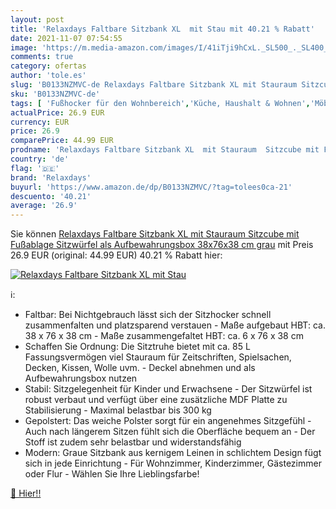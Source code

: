 ```yaml
---
layout: post
title: 'Relaxdays Faltbare Sitzbank XL  mit Stau mit 40.21 % Rabatt'
date: 2021-11-07 07:54:55
image: 'https://m.media-amazon.com/images/I/41iTji9hCxL._SL500_._SL400_.jpg'
comments: true
category: ofertas
author: 'tole.es'
slug: 'B0133NZMVC-de Relaxdays Faltbare Sitzbank XL mit Stauraum Sitzcube mit...'
sku: 'B0133NZMVC-de'
tags: [ 'Fußhocker für den Wohnbereich','Küche, Haushalt & Wohnen','Möbel','Wohnzimmermöbel','relaxdays', ]
actualPrice: 26.9 EUR
currency: EUR
price: 26.9
comparePrice: 44.99 EUR
prodname: 'Relaxdays Faltbare Sitzbank XL  mit Stauraum  Sitzcube mit Fußablage  Sitzwürfel als Aufbewahrungsbox  38x76x38 cm  grau'
country: 'de'
flag: '🇩🇪'
brand: 'Relaxdays'
buyurl: 'https://www.amazon.de/dp/B0133NZMVC/?tag=tolees0ca-21'
descuento: '40.21'
average: '26.9'
---
```


Sie können [Relaxdays Faltbare Sitzbank XL  mit Stauraum  Sitzcube mit Fußablage  Sitzwürfel als Aufbewahrungsbox  38x76x38 cm  grau](https://www.amazon.de/dp/B0133NZMVC/?tag=tolees0ca-21) mit Preis 26.9 EUR (original: 44.99 EUR) 40.21 % Rabatt hier:

[![Relaxdays Faltbare Sitzbank XL  mit Stau](https://m.media-amazon.com/images/I/41iTji9hCxL._SL500_._SL400_.jpg)](https://www.amazon.de/dp/B0133NZMVC/?tag=tolees0ca-21)

ℹ️:

- Faltbar: Bei Nichtgebrauch lässt sich der Sitzhocker schnell zusammenfalten und platzsparend verstauen - Maße aufgebaut HBT: ca. 38 x 76 x 38 cm - Maße zusammengefaltet HBT: ca. 6 x 76 x 38 cm
- Schaffen Sie Ordnung: Die Sitztruhe bietet mit ca. 85 L Fassungsvermögen viel Stauraum für Zeitschriften, Spielsachen, Decken, Kissen, Wolle uvm. - Deckel abnehmen und als Aufbewahrungsbox nutzen
- Stabil: Sitzgelegenheit für Kinder und Erwachsene - Der Sitzwürfel ist robust verbaut und verfügt über eine zusätzliche MDF Platte zu Stabilisierung - Maximal belastbar bis 300 kg
- Gepolstert: Das weiche Polster sorgt für ein angenehmes Sitzgefühl - Auch nach längerem Sitzen fühlt sich die Oberfläche bequem an - Der Stoff ist zudem sehr belastbar und widerstandsfähig
- Modern: Graue Sitzbank aus kernigem Leinen in schlichtem Design fügt sich in jede Einrichtung - Für Wohnzimmer, Kinderzimmer, Gästezimmer oder Flur - Wählen Sie Ihre Lieblingsfarbe!

[🛒 Hier!!](https://www.amazon.de/dp/B0133NZMVC/?tag=tolees0ca-21)
